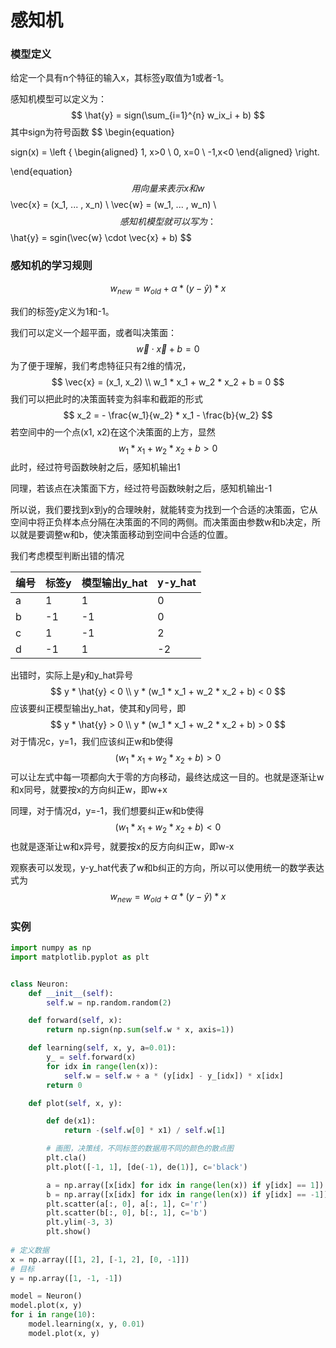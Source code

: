 # 感知机

### 模型定义

给定一个具有n个特征的输入x，其标签y取值为1或者-1。

感知机模型可以定义为：
$$
\hat{y} = sign(\sum_{i=1}^{n} w_ix_i + b)
$$
其中sign为符号函数
$$
\begin{equation}

sign(x) = \left 
\{
\begin{aligned}
1, x>0 \\
0, x=0 \\
-1,x<0 
\end{aligned}
\right.

\end{equation}
$$
用向量来表示x和w
$$
\vec{x} = (x_1, ... , x_n)  \\
\vec{w} = (w_1, ... , w_n)  \\
$$
感知机模型就可以写为：
$$
\hat{y} = sgin(\vec{w} \cdot \vec{x} + b)
$$
### 感知机的学习规则

$$
w_{new} = w_{old} + \alpha * (y- \hat{y}) * x
$$

我们的标签y定义为1和-1。

我们可以定义一个超平面，或者叫决策面：
$$
\vec{w} \cdot \vec{x} + b = 0
$$
为了便于理解，我们考虑特征只有2维的情况，
$$
\vec{x} = (x_1, x_2) \\
w_1 * x_1 + w_2 * x_2 + b = 0
$$
我们可以把此时的决策面转变为斜率和截距的形式
$$
x_2 = - \frac{w_1}{w_2} * x_1 - \frac{b}{w_2}
$$
若空间中的一个点(x1, x2)在这个决策面的上方，显然
$$
w_1 * x_1 + w_2 * x_2 + b > 0
$$
此时，经过符号函数映射之后，感知机输出1

同理，若该点在决策面下方，经过符号函数映射之后，感知机输出-1

所以说，我们要找到x到y的合理映射，就能转变为找到一个合适的决策面，它从空间中将正负样本点分隔在决策面的不同的两侧。而决策面由参数w和b决定，所以就是要调整w和b，使决策面移动到空间中合适的位置。

我们考虑模型判断出错的情况

| 编号 | 标签y | 模型输出y_hat | y-y_hat |
| ---- | ----- | ------------- | ------- |
| a    | 1     | 1             | 0       |
| b    | -1    | -1            | 0       |
| c    | 1     | -1            | 2       |
| d    | -1    | 1             | -2      |

出错时，实际上是y和y_hat异号
$$
y * \hat{y} < 0 \\
y * (w_1 * x_1 + w_2 * x_2 + b) < 0
$$
应该要纠正模型输出y_hat，使其和y同号，即
$$
y * \hat{y} > 0 \\
y * (w_1 * x_1 + w_2 * x_2 + b) > 0
$$
对于情况c，y=1，我们应该纠正w和b使得
$$
(w_1 * x_1 + w_2 * x_2 + b) > 0
$$
可以让左式中每一项都向大于零的方向移动，最终达成这一目的。也就是逐渐让w和x同号，就要按x的方向纠正w，即w+x

同理，对于情况d，y=-1，我们想要纠正w和b使得
$$
(w_1 * x_1 + w_2 * x_2 + b) < 0
$$
也就是逐渐让w和x异号，就要按x的反方向纠正w，即w-x

观察表可以发现，y-y_hat代表了w和b纠正的方向，所以可以使用统一的数学表达式为
$$
w_{new} = w_{old} + \alpha * (y- \hat{y}) * x
$$



### 实例



```python
import numpy as np
import matplotlib.pyplot as plt


class Neuron:
    def __init__(self):
        self.w = np.random.random(2)

    def forward(self, x):
        return np.sign(np.sum(self.w * x, axis=1))

    def learning(self, x, y, a=0.01):
        y_ = self.forward(x)
        for idx in range(len(x)):
            self.w = self.w + a * (y[idx] - y_[idx]) * x[idx]
        return 0

    def plot(self, x, y):

        def de(x1):
            return -(self.w[0] * x1) / self.w[1]

        # 画图，决策线，不同标签的数据用不同的颜色的散点图
        plt.cla()
        plt.plot([-1, 1], [de(-1), de(1)], c='black')

        a = np.array([x[idx] for idx in range(len(x)) if y[idx] == 1])
        b = np.array([x[idx] for idx in range(len(x)) if y[idx] == -1])
        plt.scatter(a[:, 0], a[:, 1], c='r')
        plt.scatter(b[:, 0], b[:, 1], c='b')
        plt.ylim(-3, 3)
        plt.show()
 
# 定义数据
x = np.array([[1, 2], [-1, 2], [0, -1]])
# 目标
y = np.array([1, -1, -1])

model = Neuron()
model.plot(x, y)
for i in range(10):
    model.learning(x, y, 0.01)
    model.plot(x, y)
```

